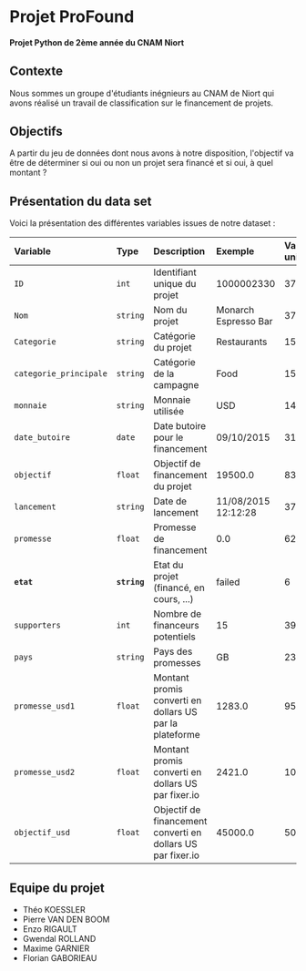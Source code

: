 # Projet ProFound

#### Projet Python de 2ème année du CNAM Niort

## Contexte

Nous sommes un groupe d'étudiants inégnieurs au CNAM de Niort qui avons réalisé un travail de classification sur le financement de projets.

## Objectifs

A partir du jeu de données dont nous avons à notre disposition, l'objectif va être de déterminer si oui ou non un projet sera financé et si oui, à quel montant ?

## Présentation du data set

Voici la présentation des différentes variables issues de notre dataset :

| Variable                | Type          | Description                                                 |  Exemple              | Valeurs uniques |
| :---------------------- | :------------ | :---------------------------------------------------------  | :----------           | :------- |
| `ID`                    | `int`         | Identifiant unique du projet                                | 1000002330            | 378657   | 
| `Nom`                   | `string`      | Nom du projet                                               | Monarch Espresso Bar  | 375764   | 
| `Categorie`             | `string`      | Catégorie du projet                                         | Restaurants           | 159      | 
| `categorie_principale`  | `string`      | Catégorie de la campagne                                    | Food                  | 15       | 
| `monnaie`               | `string`      | Monnaie utilisée                                            | USD                   | 14       | 
| `date_butoire`          | `date`        | Date butoire pour le financement                            | 09/10/2015            | 3164     | 
| `objectif`              | `float`       | Objectif de financement du projet                           | 19500.0               | 8353     | 
| `lancement`             | `string`      | Date de lancement                                           | 11/08/2015  12:12:28  | 378085   | 
| `promesse`              | `float`       | Promesse de financement                                     | 0.0                   | 62130     
| **`etat`**              | **`string`**  | Etat du projet (financé, en cours, ...)                     | failed                | 6         
| `supporters`            | `int`         | Nombre de financeurs potentiels                             | 15                    | 3963      
| `pays`                  | `string`      | Pays des promesses                                          | GB                    | 23        
| `promesse_usd1`         | `float`       | Montant promis converti en dollars US par la plateforme     | 1283.0                | 95454    | 
| `promesse_usd2`         | `float`       | Montant promis converti en dollars US par fixer.io          | 2421.0                | 106065    
| `objectif_usd`          | `float`       | Objectif de financement converti en dollars US par fixer.io | 45000.0               | 50339    

## Equipe du projet

- Théo KOESSLER
- Pierre VAN DEN BOOM
- Enzo RIGAULT
- Gwendal ROLLAND
- Maxime GARNIER
- Florian GABORIEAU
